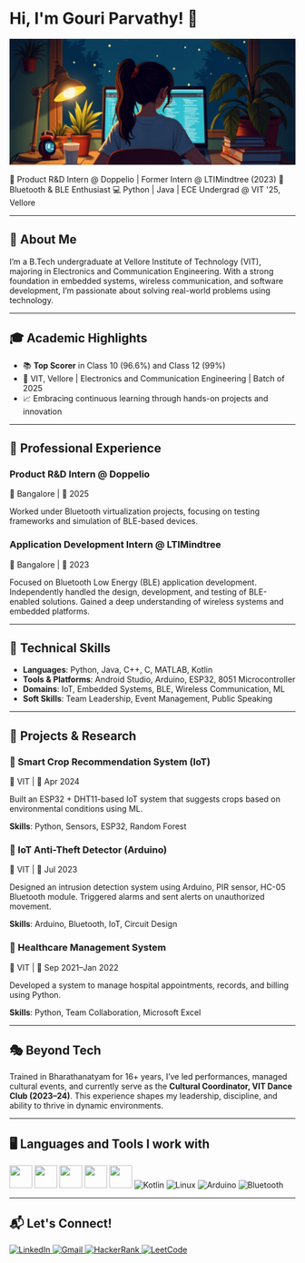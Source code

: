 # Hi, I'm Gouri Parvathy! 👋

<p align="center">
  <img src="banner github.png" alt="Banner Image" width="600" />
</p>


🚀 Product R\&D Intern @ Doppelio | Former Intern @ LTIMindtree (2023)
📡 Bluetooth & BLE Enthusiast
💻 Python | Java | ECE Undergrad @ VIT '25, Vellore

---

## 🌟 About Me

I’m a B.Tech undergraduate at Vellore Institute of Technology (VIT), majoring in Electronics and Communication Engineering. With a strong foundation in embedded systems, wireless communication, and software development, I’m passionate about solving real-world problems using technology.

---

## 🎓 Academic Highlights

* 📚 **Top Scorer** in Class 10 (96.6%) and Class 12 (99%)
* 🏫 VIT, Vellore | Electronics and Communication Engineering | Batch of 2025
* 📈 Embracing continuous learning through hands-on projects and innovation

---

## 💼 Professional Experience

### Product R\&D Intern @ Doppelio

📍 Bangalore | 📅 2025

Worked under Bluetooth virtualization projects, focusing on testing frameworks and simulation of BLE-based devices.

### Application Development Intern @ LTIMindtree

📍 Bangalore | 📅 2023

Focused on Bluetooth Low Energy (BLE) application development. Independently handled the design, development, and testing of BLE-enabled solutions. Gained a deep understanding of wireless systems and embedded platforms.

---

## 🧠 Technical Skills

* **Languages**: Python, Java, C++, C, MATLAB, Kotlin
* **Tools & Platforms**: Android Studio, Arduino, ESP32, 8051 Microcontroller
* **Domains**: IoT, Embedded Systems, BLE, Wireless Communication, ML 
* **Soft Skills**: Team Leadership, Event Management, Public Speaking

---

## 📂 Projects & Research

### 🔹 Smart Crop Recommendation System (IoT)

📍 VIT | 📅 Apr 2024

Built an ESP32 + DHT11-based IoT system that suggests crops based on environmental conditions using ML.

**Skills**: Python, Sensors, ESP32, Random Forest

### 🔹 IoT Anti-Theft Detector (Arduino)

📍 VIT | 📅 Jul 2023

Designed an intrusion detection system using Arduino, PIR sensor, HC-05 Bluetooth module. Triggered alarms and sent alerts on unauthorized movement.

**Skills**: Arduino, Bluetooth, IoT, Circuit Design

### 🔹 Healthcare Management System

📍 VIT | 📅 Sep 2021–Jan 2022

Developed a system to manage hospital appointments, records, and billing using Python.

**Skills**: Python, Team Collaboration, Microsoft Excel

---

## 🎭 Beyond Tech

Trained in Bharathanatyam for 16+ years, I’ve led performances, managed cultural events, and currently serve as the **Cultural Coordinator, VIT Dance Club (2023–24)**.
This experience shapes my leadership, discipline, and ability to thrive in dynamic environments.

---

## 🖥️ Languages and Tools I work with

<p align="left">
  <img src="https://cdn.jsdelivr.net/gh/devicons/devicon/icons/python/python-original.svg" width="40" height="40"/>
  <img src="https://cdn.jsdelivr.net/gh/devicons/devicon/icons/java/java-original.svg" width="40" height="40"/>
  <img src="https://cdn.jsdelivr.net/gh/devicons/devicon/icons/cplusplus/cplusplus-original.svg" width="40" height="40"/>
  <img src="https://cdn.jsdelivr.net/gh/devicons/devicon/icons/c/c-original.svg" width="40" height="40"/>
  <img src="https://cdn.jsdelivr.net/gh/devicons/devicon/icons/matlab/matlab-original.svg" width="40" height="40"/>
  <img src="https://cdn.jsdelivr.net/gh/devicons/devicon/icons/kotlin/kotlin-original.svg" width="40" height="40" alt="Kotlin"/>
  <img src="https://cdn.jsdelivr.net/gh/devicons/devicon/icons/linux/linux-original.svg" width="40" height="40" alt="Linux"/>
  <img src="https://cdn.jsdelivr.net/gh/devicons/devicon/icons/arduino/arduino-original.svg" width="40" height="40" alt="Arduino"/>
  <img src="https://img.icons8.com/color/48/bluetooth.png" width="40" height="40" alt="Bluetooth"/>
</p>


---

## 📬 Let's Connect!

<p align="left">
  <a href="https://www.linkedin.com/in/gouri-parvathy-p-r-ece-student/" target="_blank">
    <img src="https://cdn.jsdelivr.net/gh/devicons/devicon/icons/linkedin/linkedin-original.svg" width="40" height="40" alt="LinkedIn" />
  </a>
  <a href="mailto:prgouriparvathy@gmail.com">
    <img src="https://img.icons8.com/color/48/gmail-new.png" width="40" height="40" alt="Gmail"/>
  </a>
  <a href="https://www.hackerrank.com/profile/prgouriparvathy" target="_blank">
    <img src="https://img.icons8.com/external-tal-revivo-color-tal-revivo/48/external-hackerrank-is-a-technology-company-that-focuses-on-competitive-programming-logo-color-tal-revivo.png" width="40" height="40" alt="HackerRank" />
  </a>
  <a href="https://leetcode.com/u/gouriparvathy123/" target="_blank">
    <img src="https://upload.wikimedia.org/wikipedia/commons/1/19/LeetCode_logo_black.png" width="40" height="40" alt="LeetCode"/>
  </a>
</p>
